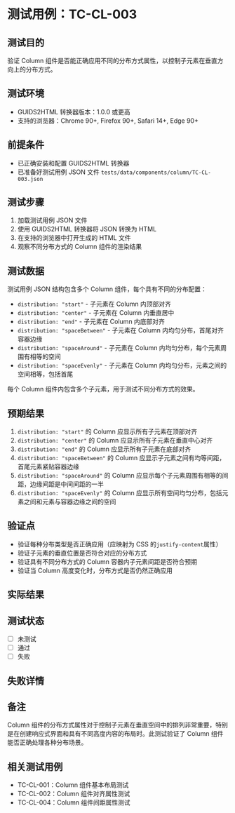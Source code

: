 # 测试用例：TC-CL-003

## 测试目的

验证 Column 组件是否能正确应用不同的分布方式属性，以控制子元素在垂直方向上的分布方式。

## 测试环境

- GUIDS2HTML 转换器版本：1.0.0 或更高
- 支持的浏览器：Chrome 90+, Firefox 90+, Safari 14+, Edge 90+

## 前提条件

- 已正确安装和配置 GUIDS2HTML 转换器
- 已准备好测试用例 JSON 文件 `tests/data/components/column/TC-CL-003.json`

## 测试步骤

1. 加载测试用例 JSON 文件
2. 使用 GUIDS2HTML 转换器将 JSON 转换为 HTML
3. 在支持的浏览器中打开生成的 HTML 文件
4. 观察不同分布方式的 Column 组件的渲染结果

## 测试数据

测试用例 JSON 结构包含多个 Column 组件，每个具有不同的分布配置：

- `distribution: "start"` - 子元素在 Column 内顶部对齐
- `distribution: "center"` - 子元素在 Column 内垂直居中
- `distribution: "end"` - 子元素在 Column 内底部对齐
- `distribution: "spaceBetween"` - 子元素在 Column 内均匀分布，首尾对齐容器边缘
- `distribution: "spaceAround"` - 子元素在 Column 内均匀分布，每个元素周围有相等的空间
- `distribution: "spaceEvenly"` - 子元素在 Column 内均匀分布，元素之间的空间相等，包括首尾

每个 Column 组件内包含多个子元素，用于测试不同分布方式的效果。

## 预期结果

1. `distribution: "start"` 的 Column 应显示所有子元素在顶部对齐
2. `distribution: "center"` 的 Column 应显示所有子元素在垂直中心对齐
3. `distribution: "end"` 的 Column 应显示所有子元素在底部对齐
4. `distribution: "spaceBetween"` 的 Column 应显示子元素之间有均等间距，首尾元素紧贴容器边缘
5. `distribution: "spaceAround"` 的 Column 应显示每个子元素周围有相等的间距，边缘间距是中间间距的一半
6. `distribution: "spaceEvenly"` 的 Column 应显示所有空间均匀分布，包括元素之间和元素与容器边缘之间的空间

## 验证点

- 验证每种分布类型是否正确应用（应映射为 CSS 的`justify-content`属性）
- 验证子元素的垂直位置是否符合对应的分布方式
- 验证具有不同分布方式的 Column 容器内子元素间距是否符合预期
- 验证当 Column 高度变化时，分布方式是否仍然正确应用

## 实际结果

<!-- 测试后填写 -->

## 测试状态

- [ ] 未测试
- [ ] 通过
- [ ] 失败

## 失败详情

<!-- 如果测试失败，在此处填写失败原因 -->

## 备注

Column 组件的分布方式属性对于控制子元素在垂直空间中的排列非常重要，特别是在创建响应式界面和具有不同高度内容的布局时。此测试验证了 Column 组件能否正确处理各种分布场景。

## 相关测试用例

- TC-CL-001：Column 组件基本布局测试
- TC-CL-002：Column 组件对齐属性测试
- TC-CL-004：Column 组件间距属性测试

